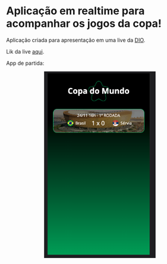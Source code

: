 
# Aplicação em realtime para acompanhar os jogos da copa!

Aplicação criada para apresentação em uma live da [DIO](https://www.dio.me/).

Lik da live [aqui](https://www.youtube.com/watch?v=5Or5CjTcfC8&ab_channel=DIO).

App de partida:

<p align="center">
    <img width="300" src="./assets/imgs/final.png">
</p>

